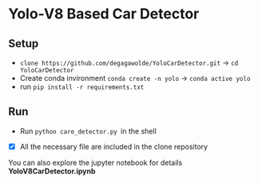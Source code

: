 # Yolo-V8 Based Car Detector

## Setup

* `clone https://github.com/degagawolde/YoloCarDetector.git`  -> `cd YoloCarDetector`
* Create conda invironment `conda create -n yolo` -> `conda active yolo`
* run `pip install -r requirements.txt`

## Run

* Run `python care_detector.py `in the shell


* [X] All the necessary file are included in the clone repository



You can also explore the jupyter notebook for details **YoloV8CarDetector.ipynb**
